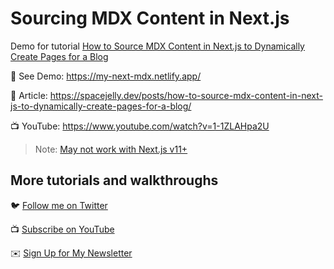 # Sourcing MDX Content in Next.js

Demo for tutorial [How to Source MDX Content in Next.js to Dynamically Create Pages for a Blog](https://www.youtube.com/watch?v=1-1ZLAHpa2U)

🚀 See Demo: https://my-next-mdx.netlify.app/

📝 Article: https://spacejelly.dev/posts/how-to-source-mdx-content-in-next-js-to-dynamically-create-pages-for-a-blog/

📺 YouTube: https://www.youtube.com/watch?v=1-1ZLAHpa2U

> Note: [May not work with Next.js v11+](https://github.com/vercel/next.js/discussions/26186)

## More tutorials and walkthroughs
🐦 [Follow me on Twitter](https://twitter.com/colbyfayock)

📺 [Subscribe on YouTube](https://www.youtube.com/colbyfayock)

✉️ [Sign Up for My Newsletter](https://colbyfayock.com/newsletter)
